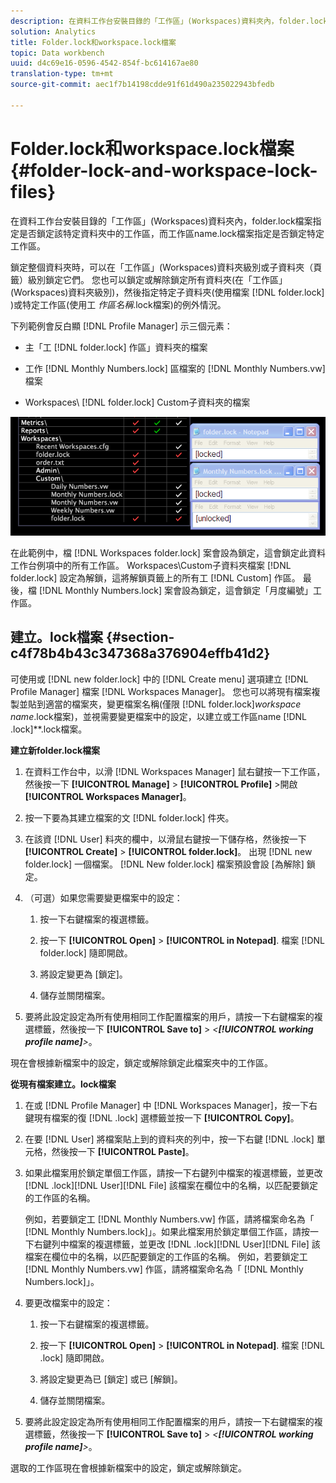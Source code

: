 ```yaml
---
description: 在資料工作台安裝目錄的「工作區」(Workspaces)資料夾內，folder.lock檔案指定是否鎖定該特定資料夾中的工作區，而工作區name.lock檔案指定是否鎖定特定工作區。
solution: Analytics
title: Folder.lock和workspace.lock檔案
topic: Data workbench
uuid: d4c69e16-0596-4542-854f-bc614167ae80
translation-type: tm+mt
source-git-commit: aec1f7b14198cdde91f61d490a235022943bfedb

---
```



# Folder.lock和workspace.lock檔案{#folder-lock-and-workspace-lock-files}

在資料工作台安裝目錄的「工作區」(Workspaces)資料夾內，folder.lock檔案指定是否鎖定該特定資料夾中的工作區，而工作區name.lock檔案指定是否鎖定特定工作區。

鎖定整個資料夾時，可以在「工作區」(Workspaces)資料夾級別或子資料夾（頁籤）級別鎖定它們。 您也可以鎖定或解除鎖定所有資料夾(在「工作區」(Workspaces)資料夾級別)，然後指定特定子資料夾(使用檔案 [!DNL folder.lock] )或特定工作區(使用工 *作區名稱*.lock檔案)的例外情況。

下列範例會反白顯 [!DNL Profile Manager] 示三個元素：

* 主「工 [!DNL folder.lock] 作區」資料夾的檔案
* 工作 [!DNL Monthly Numbers.lock] 區檔案的 [!DNL Monthly Numbers.vw] 檔案

* Workspaces\ [!DNL folder.lock] Custom子資料夾的檔案

![](assets/wsp_Locking_lockFiles.png)

在此範例中，檔 [!DNL Workspaces folder.lock] 案會設為鎖定，這會鎖定此資料工作台例項中的所有工作區。 Workspaces\Custom子資料夾檔案 [!DNL folder.lock] 設定為解鎖，這將解鎖頁籤上的所有工 [!DNL Custom] 作區。 最後，檔 [!DNL Monthly Numbers.lock] 案會設為鎖定，這會鎖定「月度編號」工作區。

## 建立。lock檔案 {#section-c4f78b4b43c347368a376904effb41d2}

可使用或 [!DNL new folder.lock] 中的 [!DNL Create menu] 選項建立 [!DNL Profile Manager] 檔案 [!DNL Workspaces Manager]。 您也可以將現有檔案複製並貼到適當的檔案夾，變更檔案名稱(僅限 [!DNL folder.lock]*workspace name*.lock檔案)，並視需要變更檔案中的設定，以建立或工作區name [!DNL .lock]**.lock檔案。

**建立新folder.lock檔案**

1. 在資料工作台中，以滑 [!DNL Workspaces Manager] 鼠右鍵按一下工作區，然後按一下 **[!UICONTROL Manage]** > **[!UICONTROL Profile]** >開啟 **[!UICONTROL Workspaces Manager]**。
1. 按一下要為其建立檔案的文 [!DNL folder.lock] 件夾。
1. 在該資 [!DNL User] 料夾的欄中，以滑鼠右鍵按一下儲存格，然後按一下 **[!UICONTROL Create]** > **[!UICONTROL folder.lock]**。 出現 [!DNL new folder.lock] 一個檔案。 [!DNL New folder.lock] 檔案預設會設 [為解除] 鎖定。
1. （可選）如果您需要變更檔案中的設定：

   1. 按一下右鍵檔案的複選標籤。
   1. 按一下 **[!UICONTROL Open]** > **[!UICONTROL in Notepad]**. 檔案 [!DNL folder.lock] 隨即開啟。

   1. 將設定變更為 [鎖定]。
   1. 儲存並關閉檔案。

1. 要將此設定設定為所有使用相同工作配置檔案的用戶，請按一下右鍵檔案的複選標籤，然後按一下 **[!UICONTROL Save to]** > *&lt;**[!UICONTROL working profile name]**>*。

現在會根據新檔案中的設定，鎖定或解除鎖定此檔案夾中的工作區。

**從現有檔案建立。lock檔案**

1. 在或 [!DNL Profile Manager] 中 [!DNL Workspaces Manager]，按一下右鍵現有檔案的復 [!DNL .lock] 選標籤並按一下 **[!UICONTROL Copy]**。
1. 在要 [!DNL User] 將檔案貼上到的資料夾的列中，按一下右鍵 [!DNL .lock] 單元格，然後按一下 **[!UICONTROL Paste]**。
1. 如果此檔案用於鎖定單個工作區，請按一下右鍵列中檔案的複選標籤，並更改 [!DNL .lock][!DNL User][!DNL File] 該檔案在欄位中的名稱，以匹配要鎖定的工作區的名稱。

   例如，若要鎖定工 [!DNL Monthly Numbers.vw] 作區，請將檔案命名為「 [!DNL Monthly Numbers.lock]」。如果此檔案用於鎖定單個工作區，請按一下右鍵列中檔案的複選標籤，並更改 [!DNL .lock][!DNL User][!DNL File] 該檔案在欄位中的名稱，以匹配要鎖定的工作區的名稱。 例如，若要鎖定工 [!DNL Monthly Numbers.vw] 作區，請將檔案命名為「 [!DNL Monthly Numbers.lock]」。

1. 要更改檔案中的設定：

   1. 按一下右鍵檔案的複選標籤。
   1. 按一下 **[!UICONTROL Open]** > **[!UICONTROL in Notepad]**. 檔案 [!DNL .lock] 隨即開啟。

   1. 將設定變更為已 [鎖定] 或已 [解鎖]。
   1. 儲存並關閉檔案。

1. 要將此設定設定為所有使用相同工作配置檔案的用戶，請按一下右鍵檔案的複選標籤，然後按一下 **[!UICONTROL Save to]** > *&lt;**[!UICONTROL working profile name]**>*。

選取的工作區現在會根據新檔案中的設定，鎖定或解除鎖定。

